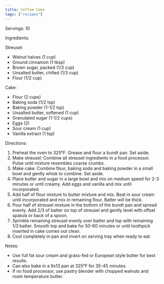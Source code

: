 ```yaml
---
title: Coffee Cake
tags: ["recipes"]
---
```


Servings: 10

Ingredients:

Streusel:
- Walnut halves (1 cup)
- Ground cinnamon (1 tbsp)
- Brown sugar, packed (1/3 cup)
- Unsalted butter, chilled (1/3 cup)
- Flour (1/2 cup)

Cake:
- Flour (2 cups)
- Baking soda (1/2 tsp)
- Baking powder (1-1/2 tsp)
- Unsalted butter, softened (1 cup)
- Granulated sugar (1-1/2 cups)
- Eggs (2)
- Sour cream (1 cup)
- Vanilla extract (1 tsp)

Directions:
1) Preheat the oven to 325°F. Grease and flour a bundt pan. Set aside.
2) Make streusel: Combine all streusel ingredients in a food processor. Pulse until mixture resembles coarse crumbs.
3) Make cake: Combine flour, baking soda and baking powder in a small bowl and gently whisk to combine. Set aside.
4) Place butter and sugar in a large bowl and mix on medium speed for 2-3 minutes or until creamy. Add eggs and vanilla and mix until incorporated.
5) Add half of flour mixture to butter mixture and mix. Beat in sour cream until incorporated and mix in remaining flour. Batter will be thick.
6) Pour half of streusel mixture in the bottom of the bundt pan and spread evenly. Add 2/3 of batter on top of streusel and gently level with offset spatula or back of a spoon.
7) Sprinkle remaining streusel evenly over batter and top with remaining 1/3 batter. Smooth top and bake for 50-60 minutes or until toothpick inserted in cake comes out clean.
8) Cool completely in pan and invert on serving tray when ready to eat.

Notes:
- Use full fat sour cream and grass-fed or European style butter for best results.
- Can also bake in a 9x13 pan at 325°F for 35-45 minutes.
- If no food processor, use pastry blender with chopped walnuts and room temperature butter.